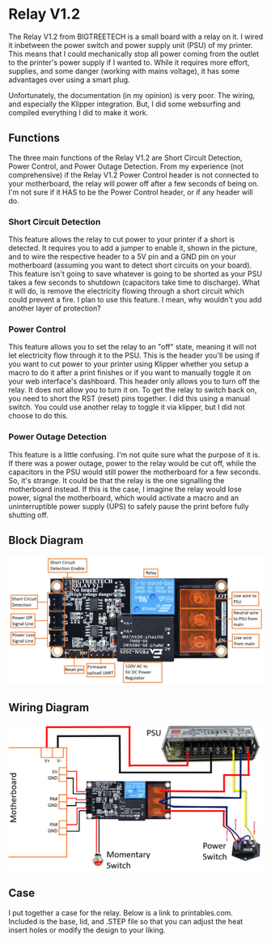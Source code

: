 # Relay V1.2
The Relay V1.2 from BIGTREETECH is a small board with a relay on it. I wired it inbetween the power switch and power supply unit (PSU) of my printer. This means that I could mechanically stop all power coming from the outlet to the printer's power supply if I wanted to. While it requires more effort, supplies, and some danger (working with mains voltage), it has some advantages over using a smart plug.

Unfortunately, the documentation (in my opinion) is very poor. The wiring, and especially the Klipper integration. But, I did some websurfing and compiled everything I did to make it work.

## Functions
The three main functions of the Relay V1.2 are Short Circuit Detection, Power Control, and Power Outage Detection. From my experience (not comprehensive) if the Relay V1.2 Power Control header is not connected to your motherboard, the relay will power off after a few seconds of being on. I'm not sure if it HAS to be the Power Control header, or if any header will do.

### Short Circuit Detection
This feature allows the relay to cut power to your printer if a short is detected. It requires you to add a jumper to enable it, shown in the picture, and to wire the respective header to a 5V pin and a GND pin on your motherboard (assuming you want to detect short circuits on your board). This feature isn't going to save whatever is going to be shorted as your PSU takes a few seconds to shutdown (capacitors take time to discharge). What it will do, is remove the electricity flowing through a short circuit which could prevent a fire. I plan to use this feature. I mean, why wouldn't you add another layer of protection?

### Power Control
This feature allows you to set the relay to an "off" state, meaning it will not let electricity flow through it to the PSU. This is the header you'll be using if you want to cut power to your printer using Klipper whether you setup a macro to do it after a print finishes or if you want to manually toggle it on your web interface's dashboard. This header only allows you to turn off the relay. It does not allow you to turn it on. To get the relay to switch back on, you need to short the RST (reset) pins together. I did this using a manual switch. You could use another relay to toggle it via klipper, but I did not choose to do this.

### Power Outage Detection
This feature is a little confusing. I'm not quite sure what the purpose of it is. If there was a power outage, power to the relay would be cut off, while the capacitors in the PSU would still power the motherboard for a few seconds. So, it's strange. It could be that the relay is the one signalling the motherboard instead. If this is the case, I imagine the relay would lose power, signal the motherboard, which would activate a macro and an uninterruptible power supply (UPS) to safely pause the print before fully shutting off.


## Block Diagram
![block_diagram](block_diagram.png)

## Wiring Diagram
![wiring_diagram](wiring_diagram.png)

## Case
I put together a case for the relay. Below is a link to printables.com. Included is the base, lid, and .STEP file so that you can adjust the heat insert holes or modify the design to your liking.
